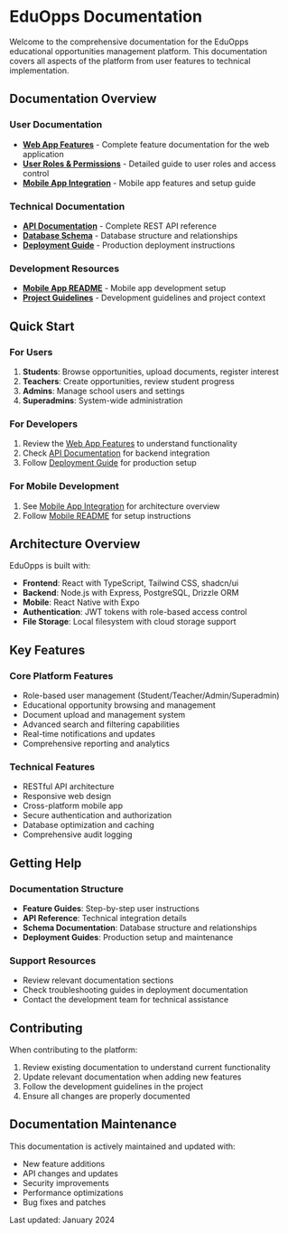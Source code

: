 # EduOpps Documentation

Welcome to the comprehensive documentation for the EduOpps educational opportunities management platform. This documentation covers all aspects of the platform from user features to technical implementation.

## Documentation Overview

### User Documentation
- **[Web App Features](WEB_APP_FEATURES.md)** - Complete feature documentation for the web application
- **[User Roles & Permissions](USER_ROLES_PERMISSIONS.md)** - Detailed guide to user roles and access control
- **[Mobile App Integration](../MOBILE_APP_INTEGRATION.md)** - Mobile app features and setup guide

### Technical Documentation
- **[API Documentation](API_DOCUMENTATION.md)** - Complete REST API reference
- **[Database Schema](DATABASE_SCHEMA.md)** - Database structure and relationships
- **[Deployment Guide](DEPLOYMENT_GUIDE.md)** - Production deployment instructions

### Development Resources
- **[Mobile App README](../mobile/README.md)** - Mobile app development setup
- **[Project Guidelines](../replit.md)** - Development guidelines and project context

## Quick Start

### For Users
1. **Students**: Browse opportunities, upload documents, register interest
2. **Teachers**: Create opportunities, review student progress
3. **Admins**: Manage school users and settings
4. **Superadmins**: System-wide administration

### For Developers
1. Review the [Web App Features](WEB_APP_FEATURES.md) to understand functionality
2. Check [API Documentation](API_DOCUMENTATION.md) for backend integration
3. Follow [Deployment Guide](DEPLOYMENT_GUIDE.md) for production setup

### For Mobile Development
1. See [Mobile App Integration](../MOBILE_APP_INTEGRATION.md) for architecture overview
2. Follow [Mobile README](../mobile/README.md) for setup instructions

## Architecture Overview

EduOpps is built with:
- **Frontend**: React with TypeScript, Tailwind CSS, shadcn/ui
- **Backend**: Node.js with Express, PostgreSQL, Drizzle ORM
- **Mobile**: React Native with Expo
- **Authentication**: JWT tokens with role-based access control
- **File Storage**: Local filesystem with cloud storage support

## Key Features

### Core Platform Features
- Role-based user management (Student/Teacher/Admin/Superadmin)
- Educational opportunity browsing and management
- Document upload and management system
- Advanced search and filtering capabilities
- Real-time notifications and updates
- Comprehensive reporting and analytics

### Technical Features
- RESTful API architecture
- Responsive web design
- Cross-platform mobile app
- Secure authentication and authorization
- Database optimization and caching
- Comprehensive audit logging

## Getting Help

### Documentation Structure
- **Feature Guides**: Step-by-step user instructions
- **API Reference**: Technical integration details
- **Schema Documentation**: Database structure and relationships
- **Deployment Guides**: Production setup and maintenance

### Support Resources
- Review relevant documentation sections
- Check troubleshooting guides in deployment documentation
- Contact the development team for technical assistance

## Contributing

When contributing to the platform:
1. Review existing documentation to understand current functionality
2. Update relevant documentation when adding new features
3. Follow the development guidelines in the project
4. Ensure all changes are properly documented

## Documentation Maintenance

This documentation is actively maintained and updated with:
- New feature additions
- API changes and updates
- Security improvements
- Performance optimizations
- Bug fixes and patches

Last updated: January 2024